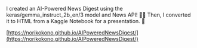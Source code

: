 I created an AI-Powered News Digest using the keras/gemma_instruct_2b_en/3 model and News API!﻿ 🤖💥
Then, I converted it to HTML from a Kaggle Notebook for a presentation. 🌟

[https://norikokono.github.io/AIPoweredNewsDigest/](https://norikokono.github.io/AIPoweredNewsDigest/)
